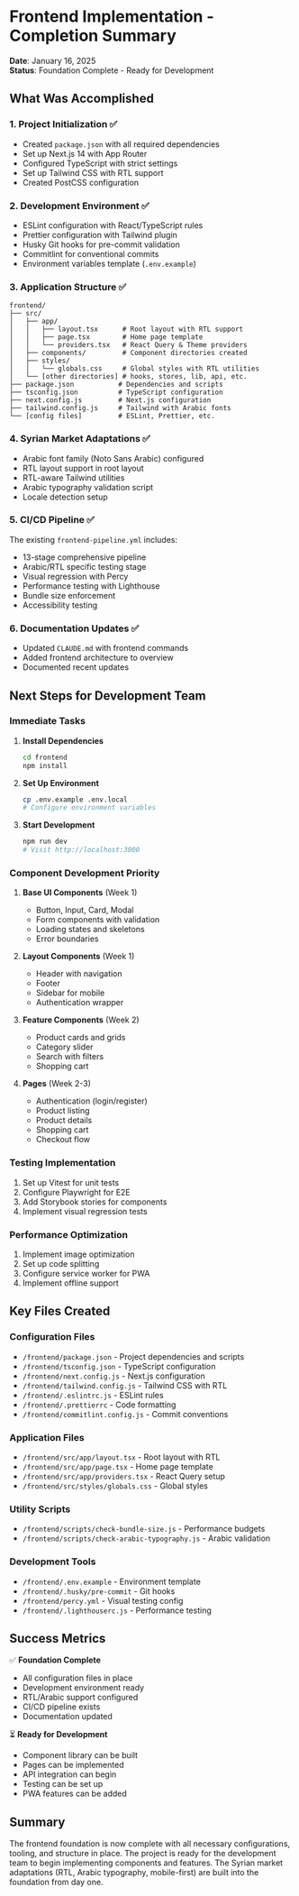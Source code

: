 # Frontend Implementation - Completion Summary

**Date**: January 16, 2025  
**Status**: Foundation Complete - Ready for Development

## What Was Accomplished

### 1. Project Initialization ✅
- Created `package.json` with all required dependencies
- Set up Next.js 14 with App Router
- Configured TypeScript with strict settings
- Set up Tailwind CSS with RTL support
- Created PostCSS configuration

### 2. Development Environment ✅
- ESLint configuration with React/TypeScript rules
- Prettier configuration with Tailwind plugin
- Husky Git hooks for pre-commit validation
- Commitlint for conventional commits
- Environment variables template (`.env.example`)

### 3. Application Structure ✅
```
frontend/
├── src/
│   ├── app/
│   │   ├── layout.tsx      # Root layout with RTL support
│   │   ├── page.tsx        # Home page template
│   │   └── providers.tsx   # React Query & Theme providers
│   ├── components/         # Component directories created
│   ├── styles/
│   │   └── globals.css     # Global styles with RTL utilities
│   └── [other directories] # hooks, stores, lib, api, etc.
├── package.json           # Dependencies and scripts
├── tsconfig.json          # TypeScript configuration
├── next.config.js         # Next.js configuration
├── tailwind.config.js     # Tailwind with Arabic fonts
└── [config files]         # ESLint, Prettier, etc.
```

### 4. Syrian Market Adaptations ✅
- Arabic font family (Noto Sans Arabic) configured
- RTL layout support in root layout
- RTL-aware Tailwind utilities
- Arabic typography validation script
- Locale detection setup

### 5. CI/CD Pipeline ✅
The existing `frontend-pipeline.yml` includes:
- 13-stage comprehensive pipeline
- Arabic/RTL specific testing stage
- Visual regression with Percy
- Performance testing with Lighthouse
- Bundle size enforcement
- Accessibility testing

### 6. Documentation Updates ✅
- Updated `CLAUDE.md` with frontend commands
- Added frontend architecture to overview
- Documented recent updates

## Next Steps for Development Team

### Immediate Tasks
1. **Install Dependencies**
   ```bash
   cd frontend
   npm install
   ```

2. **Set Up Environment**
   ```bash
   cp .env.example .env.local
   # Configure environment variables
   ```

3. **Start Development**
   ```bash
   npm run dev
   # Visit http://localhost:3000
   ```

### Component Development Priority
1. **Base UI Components** (Week 1)
   - Button, Input, Card, Modal
   - Form components with validation
   - Loading states and skeletons
   - Error boundaries

2. **Layout Components** (Week 1)
   - Header with navigation
   - Footer
   - Sidebar for mobile
   - Authentication wrapper

3. **Feature Components** (Week 2)
   - Product cards and grids
   - Category slider
   - Search with filters
   - Shopping cart

4. **Pages** (Week 2-3)
   - Authentication (login/register)
   - Product listing
   - Product details
   - Shopping cart
   - Checkout flow

### Testing Implementation
1. Set up Vitest for unit tests
2. Configure Playwright for E2E
3. Add Storybook stories for components
4. Implement visual regression tests

### Performance Optimization
1. Implement image optimization
2. Set up code splitting
3. Configure service worker for PWA
4. Implement offline support

## Key Files Created

### Configuration Files
- `/frontend/package.json` - Project dependencies and scripts
- `/frontend/tsconfig.json` - TypeScript configuration
- `/frontend/next.config.js` - Next.js configuration
- `/frontend/tailwind.config.js` - Tailwind CSS with RTL
- `/frontend/.eslintrc.js` - ESLint rules
- `/frontend/.prettierrc` - Code formatting
- `/frontend/commitlint.config.js` - Commit conventions

### Application Files
- `/frontend/src/app/layout.tsx` - Root layout with RTL
- `/frontend/src/app/page.tsx` - Home page template
- `/frontend/src/app/providers.tsx` - React Query setup
- `/frontend/src/styles/globals.css` - Global styles

### Utility Scripts
- `/frontend/scripts/check-bundle-size.js` - Performance budgets
- `/frontend/scripts/check-arabic-typography.js` - Arabic validation

### Development Tools
- `/frontend/.env.example` - Environment template
- `/frontend/.husky/pre-commit` - Git hooks
- `/frontend/percy.yml` - Visual testing config
- `/frontend/.lighthouserc.js` - Performance testing

## Success Metrics

✅ **Foundation Complete**
- All configuration files in place
- Development environment ready
- RTL/Arabic support configured
- CI/CD pipeline exists
- Documentation updated

⏳ **Ready for Development**
- Component library can be built
- Pages can be implemented
- API integration can begin
- Testing can be set up
- PWA features can be added

## Summary

The frontend foundation is now complete with all necessary configurations, tooling, and structure in place. The project is ready for the development team to begin implementing components and features. The Syrian market adaptations (RTL, Arabic typography, mobile-first) are built into the foundation from day one.